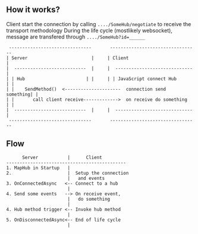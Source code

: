 ## How it works? 
Client start the connection by calling `..../SomeHub/negotiate` to receive the transport methodology
During the life cycle (mostlikely websocket), message are transfered through `..../SomeHub?id=______`
```
 -------------------------------       ---------------------------------
| Server                        |     | Client                          |
|  ---------------------------  |     |  -----------------------------  |
| | Hub                       | |     | | JavaScript connect Hub      | |
| |    SendMethod()  <---------------------  connection send something| |
| |       call client receive------------->  on receive do something  | |
|  ---------------------------  |     |  -----------------------------  |
 -------------------------------       ---------------------------------
 ```

 ## Flow
 ```
       Server           |      Client
---------------------------------------------
1. MapHub in Startup   | 
2.                     |  Setup the connection
                        |   and events
3. OnConnectedAsync   <-- Connect to a hub
                        |
4. Send some events   --> On receive event,
                        |   do something
                        |  
4. Hub method trigger <-- Invoke hub method
                        |
5. OnDisconnectedAsync<-- End of life cycle
                        |
 ```
